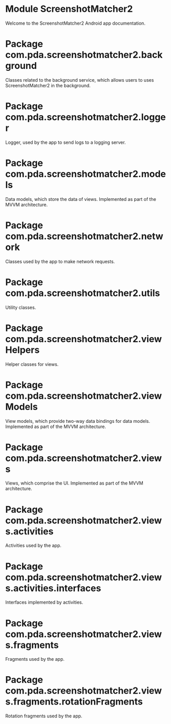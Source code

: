# Module ScreenshotMatcher2

Welcome to the ScreenshotMatcher2 Android app documentation.

# Package com.pda.screenshotmatcher2.background

Classes related to the background service, which allows users to uses ScreenshotMatcher2 in the background.

# Package com.pda.screenshotmatcher2.logger

Logger, used by the app to send logs to a logging server.

# Package com.pda.screenshotmatcher2.models

Data models, which store the data of views. Implemented as part of the MVVM architecture.

# Package com.pda.screenshotmatcher2.network

Classes used by the app to make network requests.

# Package com.pda.screenshotmatcher2.utils

Utility classes.

# Package com.pda.screenshotmatcher2.viewHelpers

Helper classes for views.

# Package com.pda.screenshotmatcher2.viewModels

View models, which provide two-way data bindings for data models. Implemented as part of the MVVM architecture.

# Package com.pda.screenshotmatcher2.views

Views, which comprise the UI. Implemented as part of the MVVM architecture.

# Package com.pda.screenshotmatcher2.views.activities

Activities used by the app.

# Package com.pda.screenshotmatcher2.views.activities.interfaces

Interfaces implemented by activities.

# Package com.pda.screenshotmatcher2.views.fragments

Fragments used by the app.

# Package com.pda.screenshotmatcher2.views.fragments.rotationFragments

Rotation fragments used by the app.
